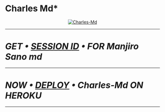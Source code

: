 # Charles Md*

<p align="center">
  <a href="https://github.com/Charlesokpaleke78">
    <img alt="Charles-Md" src="https://avatars.githubusercontent.com/u/143913248?v=4">
  </a>
</p>

---

# *_GET • [SESSION ID](https://cod3session-00187e8a3f27.herokuapp.com/) • FOR Manjiro Sano md_*

---

# *_NOW • [DEPLOY](https://dashboard.heroku.com/new?button-url=https://github.com/Charlesokpaleke78/Charles-Md&template=https://github.com/Charlesokpaleke78/Charles-Md) • Charles-Md ON HEROKU_*

---
